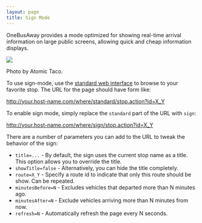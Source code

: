 ```yaml
---
layout: page
title: Sign Mode
---
```


OneBusAway provides a mode optimized for showing real-time arrival information on large public screens, allowing
quick and cheap information displays.

<a href="http://www.flickr.com/photos/atomictaco/6202909370/sizes/m/in/pool-624040@N24/"><img src="/images/features/sign-mode.jpg" class='max-w-[400px] rounded-md' /></a>

Photo by Atomic Taco.

To use sign-mode, use the [standard web interface](/features/web) to browse to your favorite stop.  The URL for the page
should have form like:

http://your.host-name.com/where/standard/stop.action?id=X_Y

To enable sign mode, simply replace the `standard` part of the URL with `sign`:

http://your.host-name.com/where/sign/stop.action?id=X_Y

There are a number of parameters you can add to the URL to tweak the behavior of the sign:

* `title=...` - By default, the sign uses the current stop name as a title.  This option allows you to override the title.
* `showTitle=false` - Alternatively, you can hide the title completely.
* `route=X_Y` - Specify a route id to indicate that only this route should be show.  Can be repeated.
* `minutesBefore=N` - Excludes vehicles that departed more than N minutes ago.
* `minutesAfter=N` - Exclude vehicles arriving more than N minutes from now.
* `refresh=N` - Automatically refresh the page every N seconds.